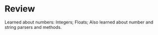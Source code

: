 # Review
Learned about numbers:
	Integers;
	Floats;
Also learned about number and string parsers and methods.
